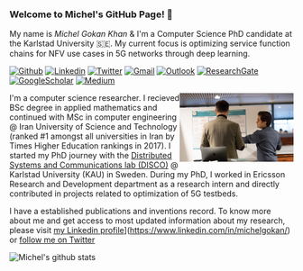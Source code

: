 ### Welcome to Michel's GitHub Page! 👋

My name is _Michel Gokan Khan_ & I'm a Computer Science PhD candidate at the Karlstad University 🇸🇪. My current focus is optimizing service function chains for NFV use cases in 5G networks through deep learning.

[![Github](https://img.shields.io/badge/-Github-000?style=flat&logo=Github&logoColor=white)](https://github.com/MichelGokan)
[![Linkedin](https://img.shields.io/badge/-LinkedIn-blue?style=flat&logo=Linkedin&logoColor=white)](https://www.linkedin.com/in/michelgokan/)
[![Twitter](https://img.shields.io/twitter/url?style=social&url=https://twitter.com/KristinaUlicna)](https://twitter.com/michelgokan)
[![Gmail](https://img.shields.io/badge/-Gmail-critical?style=flat-square&logo=Gmail&logoColor=white&link=mailto:gokan.michel@gmail.com)](mailto:gokan.michel@gmail.com)
[![Outlook](https://img.shields.io/badge/-Outlook-0078D4?style=flat&logo=Microsoft-Outlook&logoColor=white)](mailto:michel.gokan@kau.se)
[![ResearchGate](https://img.shields.io/badge/-ResearchGate-green?style=flat&logo=ResearchGate&logoColor=white)](https://www.researchgate.net/profile/Michel_Gokan_Khan)
[![GoogleScholar](https://img.shields.io/badge/-Google%20Scholar-9cf?style=flat&logo=Google&logoColor=white)](https://scholar.google.com/citations?user=LJV0pHQAAAAJ&hl=en)
[![Medium](https://img.shields.io/badge/-Medium-black?style=flat&logo=Medium&logoColor=white)](https://michelgokankhan.medium.com/)

<!-- Any image aligned to the right. Beware the width -->
<img width="40%" align="right" alt="LIDo_Int" src="https://raw.githubusercontent.com/michelgokan/michelgokan/main/IAB-Posterpresentation_0.jpg" />

I'm a computer science researcher. I recieved BSc degree in applied mathematics and continued with MSc in computer engineering @ Iran University of Science and Technology (ranked #1 amongst all universities in Iran by Times Higher Education rankings in 2017). I started my PhD journey with the [Distributed Systems and Communications lab (DISCO)](https://www.kau.se/en/cs/research/research-areas/computer-networking-disco/disco-distributed-systems-and-communications "DISCO lab") @ Karlstad University (KAU) in Sweden. During my PhD, I worked in Ericsson Research and Development department as a research intern and directly contributed in projects related to optimization of 5G testbeds.

I have a established publications and inventions record. To know more about me and get access to most updated information about my research, please visit [my Linkedin profile](https://img.shields.io/badge/-LinkedIn-blue?style=flat&logo=Linkedin&logoColor=white)](https://www.linkedin.com/in/michelgokan/) or [follow me on Twitter](https://twitter.com/michelgokan)

![Michel's github stats](https://github-readme-stats.vercel.app/api?username=michelgokan&show_icons=true)
